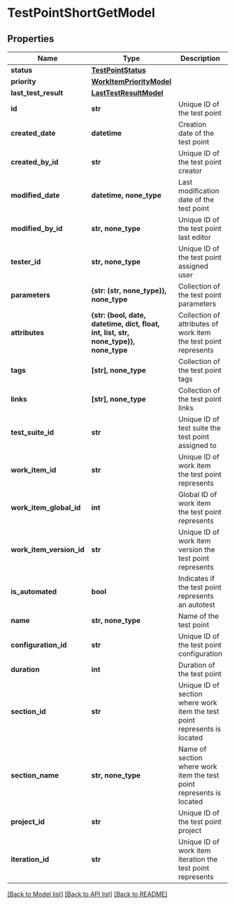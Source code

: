 # TestPointShortGetModel


## Properties
Name | Type | Description | Notes
------------ | ------------- | ------------- | -------------
**status** | [**TestPointStatus**](TestPointStatus.md) |  | 
**priority** | [**WorkItemPriorityModel**](WorkItemPriorityModel.md) |  | 
**last_test_result** | [**LastTestResultModel**](LastTestResultModel.md) |  | 
**id** | **str** | Unique ID of the test point | [optional] 
**created_date** | **datetime** | Creation date of the test point | [optional] 
**created_by_id** | **str** | Unique ID of the test point creator | [optional] 
**modified_date** | **datetime, none_type** | Last modification date of the test point | [optional] 
**modified_by_id** | **str, none_type** | Unique ID of the test point last editor | [optional] 
**tester_id** | **str, none_type** | Unique ID of the test point assigned user | [optional] 
**parameters** | **{str: (str, none_type)}, none_type** | Collection of the test point parameters | [optional] 
**attributes** | **{str: (bool, date, datetime, dict, float, int, list, str, none_type)}, none_type** | Collection of attributes of work item the test point represents | [optional] 
**tags** | **[str], none_type** | Collection of the test point tags | [optional] 
**links** | **[str], none_type** | Collection of the test point links | [optional] 
**test_suite_id** | **str** | Unique ID of test suite the test point assigned to | [optional] 
**work_item_id** | **str** | Unique ID of work item the test point represents | [optional] 
**work_item_global_id** | **int** | Global ID of work item the test point represents | [optional] 
**work_item_version_id** | **str** | Unique ID of work item version the test point represents | [optional] 
**is_automated** | **bool** | Indicates if the test point represents an autotest | [optional] 
**name** | **str, none_type** | Name of the test point | [optional] 
**configuration_id** | **str** | Unique ID of the test point configuration | [optional] 
**duration** | **int** | Duration of the test point | [optional] 
**section_id** | **str** | Unique ID of section where work item the test point represents is located | [optional] 
**section_name** | **str, none_type** | Name of section where work item the test point represents is located | [optional] 
**project_id** | **str** | Unique ID of the test point project | [optional] 
**iteration_id** | **str** | Unique ID of work item iteration the test point represents | [optional] 

[[Back to Model list]](../README.md#documentation-for-models) [[Back to API list]](../README.md#documentation-for-api-endpoints) [[Back to README]](../README.md)


